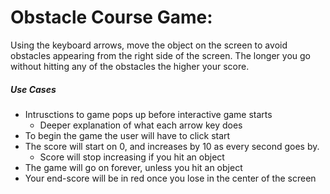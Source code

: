   
# Obstacle Course Game:
Using the keyboard arrows, move the object on the screen to avoid obstacles appearing from the right side of the screen. The longer you go without hitting any of the obstacles the higher your score.

##### Use Cases
* Intrusctions to game pops up before interactive game starts
	* Deeper explanation of what each arrow key does
* To begin the game the user will have to click start
* The score will start on 0, and increases by 10 as every second goes by.
	* Score will stop increasing if you hit an object
* The game will go on forever, unless you hit an object
* Your end-score will be in red once you lose in the center of the screen